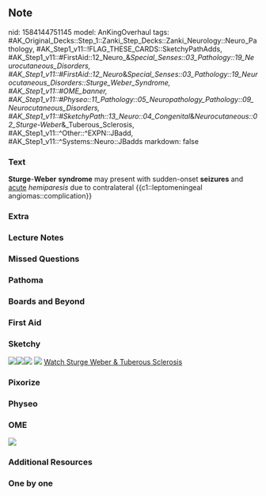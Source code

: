 ## Note
nid: 1584144751145
model: AnKingOverhaul
tags: #AK_Original_Decks::Step_1::Zanki_Step_Decks::Zanki_Neurology::Neuro_Pathology, #AK_Step1_v11::!FLAG_THESE_CARDS::SketchyPathAdds, #AK_Step1_v11::#FirstAid::12_Neuro_&_Special_Senses::03_Pathology::19_Neurocutaneous_Disorders, #AK_Step1_v11::#FirstAid::12_Neuro_&_Special_Senses::03_Pathology::19_Neurocutaneous_Disorders::Sturge_Weber_Syndrome, #AK_Step1_v11::#OME_banner, #AK_Step1_v11::#Physeo::11_Pathology::05_Neuropathology_Pathology::09_Neurocutaneous_Disorders, #AK_Step1_v11::#SketchyPath::13_Neuro::04_Congenital_&_Neurocutaneous::02_Sturge-Weber_&_Tuberous_Sclerosis, #AK_Step1_v11::^Other::^EXPN::JBadd, #AK_Step1_v11::^Systems::Neuro::JBadds
markdown: false

### Text
<b>Sturge</b>-<b>Weber</b> <b>syndrome</b> may present with
sudden-onset <b>seizures</b> and <u>acute</u> <i>hemiparesis</i>
due to contralateral {{c1::leptomeningeal angiomas::complication}}

### Extra


### Lecture Notes


### Missed Questions


### Pathoma


### Boards and Beyond


### First Aid


### Sketchy
<img src=
"Screen%20Shot%202020-03-13%20at%209.09.54%20PM.JPG"><img src=
"Screen%20Shot%202020-03-13%20at%209.10.00%20PM.JPG"><img src=
"Zoverall%20picture%20(97)_1566160514431.JPG"> <img src=
"Zoverall%20picture%20(97)_1566160514431.JPG"> <a href=
"https://dashboard.sketchy.com/study/medical/courses/medical-pathophysiology/units/medical-pathophysiology-neuro/videos/medical-pathophysiology-neuro-congenital-and-neurocutaneous-sturge-weber-and-tuberous-sclerosis?utm_source=anki&utm_medium=partnership&utm_campaign=february_update&utm_content=medical">
Watch Sturge Weber & Tuberous Sclerosis</a>

### Pixorize


### Physeo


### OME
<div class="ome-widget">
  <a href="https://onlinemeded.org?ref=anki"><img src=
  "_OME_AnkiFlashcards_General_4.png"></a>
</div>

### Additional Resources


### One by one

